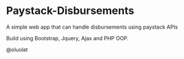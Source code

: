 # Paystack-Disbursements
A simple web app that can handle disbursements using paystack APIs

Build using Bootstrap, Jquery, Ajax and PHP OOP.

@oluolat

